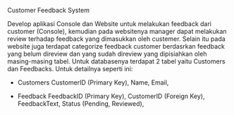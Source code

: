 Customer Feedback System

Develop aplikasi Console dan Website untuk melakukan feedback dari customer (Console), kemudian pada websitenya manager dapat melakukan review terhadap feedback yang dimasukkan oleh custemer. Selain itu pada website juga terdapat categorize feedback customer berdasrkan feedback yang belum direview dan yang sudah direview yang dipisiahkan oleh masing-masing tabel. Untuk databasenya terdapat 2 tabel yaitu Customers dan Feedbacks. Untuk detailnya seperti ini:

- Customers
CustomerID (Primary Key),
Name,
Email,

- Feedback
FeedbackID (Primary Key),
CustomerID (Foreign Key),
FeedbackText,
Status (Pending, Reviewed),
